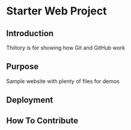 # Starter Web Project

## Introduction

Thiitory is for showing how Git and GitHub work

## Purpose

Sample website with plenty of files for demos

## Deployment

## How To Contribute
